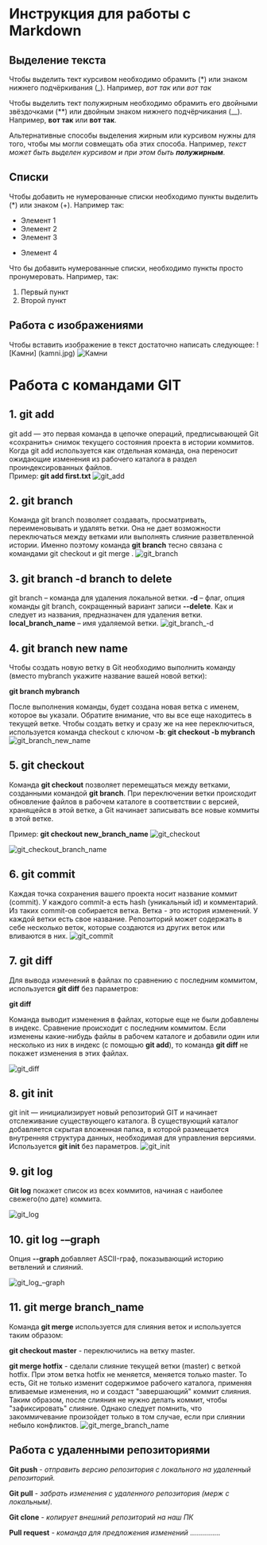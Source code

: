 # Инструкция для работы с Markdown

## Выделение текста

Чтобы выделить тект курсивом необходимо обрамить (*) или знаком нижнего подчёркивания (_). Например, *вот так* или _вот так_

Чтобы выделить тект полужирным необходимо обрамить его двойными звёздочками (**) или двойным знаком нижнего подчёрчикания (__). Например, **вот так** или __вот так__.

Альтернативные способы выделения жирным или курсивом нужны для того, чтобы мы могли совмещать оба этих способа. Например, _текст может быть выделен курсивом и при этом быть **полужирным**_.

## Списки

Чтобы добавить не нумерованные списки необходимо пункты выделить (*) или знаком (+).
Например так:
* Элемент 1
* Элемент 2
* Элемент 3
+ Элемент 4

Что бы добавить нумерованные списки, необходимо пункты просто пронумеровать.
Например, так:
1. Первый пункт
2. Второй пункт

## Работа с изображениями

Чтобы вставить изображение в текст достаточно написать следующее: ![Камни] (kamni.jpg)
![Камни](kamni.jpg)


# Работа с командами GIT
## 1. git add
 git add — это первая команда в цепочке операций, предписывающей Git «сохранить» снимок текущего состояния проекта в истории коммитов. Когда git add используется как отдельная команда, она переносит ожидающие изменения из рабочего каталога в раздел проиндексированных файлов.        
 Пример: **git add first.txt**
![git_add](git_add.png)

## 2. git branch
Команда git branch позволяет создавать, просматривать, переименовывать и удалять ветки. Она не дает возможности переключаться между ветками или выполнять слияние разветвленной истории. Именно поэтому команда **git branch** тесно связана с командами git checkout и git merge .
![git_branch](git_branch.png)

## 3. git branch -d branch to delete
git branch – команда для удаления локальной ветки.
**-d** – флаг, опция команды git branch, сокращенный вариант записи **--delete**. Как и следует из названия, предназначен для удаления ветки.
**local_branch_name** – имя удаляемой ветки.
![git_branch_-d](git_branch_-d.png)

## 4. git branch new name
Чтобы создать новую ветку в Git необходимо выполнить команду (вместо mybranch укажите название вашей новой ветки):

**git branch mybranch**

После выполнения команды, будет создана новая ветка с именем, которое вы указали. Обратите внимание, что вы все еще находитесь в текущей ветке. Чтобы создать ветку и сразу же на нее переключиться, используется команда checkout с ключом **-b**:
**git checkout -b mybranch**
![git_branch_new_name](git_branch_new_name.png)

## 5. git checkout
Команда **git checkout** позволяет перемещаться между ветками, созданными командой **git branch**. При переключении ветки происходит обновление файлов в рабочем каталоге в соответствии с версией, хранящейся в этой ветке, а Git начинает записывать все новые коммиты в этой ветке.

Пример: **git checkout new_branch_name**
![git_checkout](git_checkout.png)

![git_checkout_branch_name](git_checkout_branch_name.png)

## 6. git commit
Каждая точка сохранения вашего проекта носит название коммит (commit). У каждого commit-a есть hash (уникальный id) и комментарий. Из таких commit-ов собирается ветка. Ветка - это история изменений. У каждой ветки есть свое название. Репозиторий может содержать в себе несколько веток, которые создаются из других веток или вливаются в них.
![git_commit](git_commit.png)

## 7. git diff
Для вывода изменений в файлах по сравнению с последним коммитом, используется **git diff** без параметров:

**git diff**

Команда выводит изменения в файлах, которые еще не были добавлены в индекс. Сравнение происходит с последним коммитом.
Если изменены какие-нибудь файлы в рабочем каталоге и добавили один или несколько из них в индекс (с помощью **git add**), то команда **git diff** не покажет изменения в этих файлах. 

![git_diff](git_diff.png)

## 8. git init
git init — инициализирует новый репозиторий GIT и начинает отслеживание существующего каталога. В существующий каталог добавляется скрытая вложенная папка, в которой размещается внутренняя структура данных, необходимая для управления версиями. Используется **git init** без параметров.
![git_init](git_init.png)

## 9. git log
**Git log** покажет список из всех коммитов, начиная с наиболее свежего(по дате) коммита.

![git_log](git_log.png)

## 10. git log -–graph
Опция **--graph** добавляет ASCII-граф, показывающий историю ветвлений и слияний.

![git_log_–graph](git_log_–graph.png)

## 11. git merge branch_name
Команда **git merge** используется для слияния веток и используется таким образом:

**git checkout master** - переключились на ветку master.

**git merge hotfix** - сделали слияние текущей ветки (master) с веткой hotfix. При этом ветка hotfix не меняется, меняется только master. 
То есть, Git не только изменит содержимое рабочего каталога, применяя вливаемые изменения, но и создаст "завершающий" коммит слияния. Таким образом, после слияния не нужно делать коммит, чтобы "зафиксировать" слияние. Однако следует помнить, что закоммичевание произойдет только в том случае, если при слиянии небыло конфликтов.
![git_merge_branch_name](git_merge_branch_name.png)


## Работа с удаленными репозиториями

**Git push** - *отправить версию репозитория с локального на удаленный репозиторий.*

**Git pull** - *забрать изменения с удаленного репозитория (мерж с локальным).*

**Git clone** - *копирует внешний репозиторий на наш ПК*

**Pull request** -  *команда для предложения изменений*
...............
